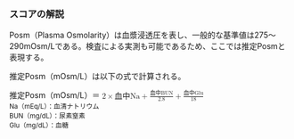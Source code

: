 ### スコアの解説
Posm（Plasma Osmolarity）は血漿浸透圧を表し、一般的な基準値は275〜290mOsm/Lである。検査による実測も可能であるため、ここでは推定Posmと表現する。

推定Posm（mOsm/L）は以下の式で計算される。  

<div class="math-formula">
  推定Posm（mOsm/L）＝
  <math>
    <mi>2</mi>
    <mo>&times;</mo>
    <mi>血中Na</mi>
    <mo>+</mo>
    <mfrac>
      <mrow>
        <mn>血中BUN</mn>
      </mrow>
      <mrow>
        <mn>2.8</mn>
      </mrow>
    </mfrac>
    <mo>+</mo>
    <mfrac>
      <mrow>
        <mn>血中Glu</mn>
      </mrow>
      <mrow>
        <mn>18</mn>
      </mrow>
    </mfrac>
  </math>
  <br />
  <small>Na（mEq/L）：血清ナトリウム</small><br />
  <small>BUN（mg/dL）：尿素窒素</small><br />
  <small>Glu（mg/dL）：血糖</small>
</div>